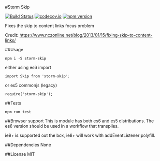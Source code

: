 #Storm Skip

[![Build Status](https://travis-ci.org/mjbp/storm-skip.svg?branch=master)](https://travis-ci.org/mjbp/storm-skip)
[![codecov.io](http://codecov.io/github/mjbp/storm-skip/coverage.svg?branch=master)](http://codecov.io/github/mjbp/storm-skip?branch=master)
[![npm version](https://badge.fury.io/js/storm-skip.svg)](https://badge.fury.io/js/storm-skip)

Fixes the skip to content links focus problem

Credit: https://www.nczonline.net/blog/2013/01/15/fixing-skip-to-content-links/

##Usage
```
npm i -S storm-skip 
```
either using es6 import
```
import Skip from 'storm-skip';

```
or es5 commonjs (legacy)
```
require('storm-skip');
```

##Tests
```
npm run test
```  

##Browser support
This is module has both es6 and es5 distributions. The es6 version should be used in a workflow that transpiles.

ie9+ is supported out the box, ie8+ will work with addEventListener polyfill.

##Dependencies
None

##License
MIT